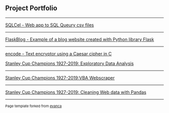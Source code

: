 ## Project Portfolio

---
[SQLCel - Web app to SQL Queury csv files](https://github.com/cwils021/SQLCel)

---
[FlaskBlog - Example of a blog website created with Python library Flask](https://github.com/cwils021/FlaskBlog)

---
[encode - Text encryptor using a Caesar cipher in C](https://github.com/cwils021/encode)


[Stanley Cup Champions 1927-2019: Exploratory Data Analysis](/Notebooks/Stanley_Cup_Champions_1927-2019.html)

---
[Stanley Cup Champions 1927-2019:VBA Webscraper](https://github.com/cwils021/Stanley-Cup-Champs-1927-2019/blob/master/StanleyCupChamp1927_2019_VBAScript.md)


---
[Stanley Cup Champions 1927-2019: Cleaning Web data with Pandas](https://github.com/cwils021/Stanley-Cup-Champs-1927-2019/blob/master/SCC1927-2019.py)





---
<p style="font-size:11px">Page template forked from <a href="https://github.com/evanca/quick-portfolio">evanca</a></p>
<!-- Remove above link if you don't want to attibute -->
